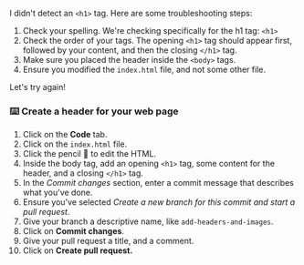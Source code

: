 I didn't detect an `<h1>` tag. Here are some troubleshooting steps:

1. Check your spelling. We're checking specifically for the h1 tag: `<h1>`
2. Check the order of your tags. The opening `<h1>` tag should appear first, followed by your content, and then the closing `</h1>` tag.
3. Make sure you placed the header inside the `<body>` tags.
4. Ensure you modified the `index.html` file, and not some other file. 

Let's try again!

### :keyboard: Create a header for your web page

1. Click on the **Code** tab.
1. Click on the `index.html` file.
1. Click the pencil :pencil: to edit the HTML.
1. Inside the body tag, add an opening `<h1>` tag, some content for the header, and a closing `</h1>` tag. 
1. In the _Commit changes_ section, enter a commit message that describes what you've done.
1. Ensure you've selected _Create a new branch for this commit and start a pull request_.
1. Give your branch a descriptive name, like `add-headers-and-images`.
1. Click on **Commit changes**.
1. Give your pull request a title, and a comment.
1. Click on **Create pull request.**